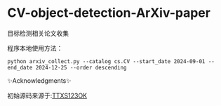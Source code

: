 # CV-object-detection-ArXiv-paper
目标检测相关论文收集

程序本地使用方法：
```
python arxiv_collect.py --catalog cs.CV --start_date 2024-09-01 --end_date 2024-12-25 --order descending  
```
   
✨Acknowledgments✨

初始源码来源于:[TTXS123OK](https://github.com/TTXS123OK/CVPapers/tree/a0f078f202a6f682155eb15c59848f757d5faacd)
